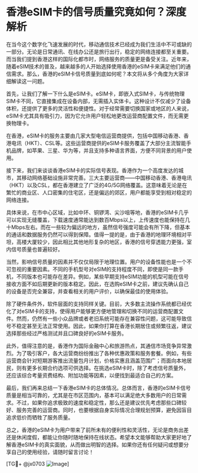 # 香港eSIM卡的信号质量究竟如何？深度解析

在当今这个数字化飞速发展的时代，移动通信技术已经成为我们生活中不可或缺的一部分。无论是日常通讯、在线办公还是旅行出行，稳定的网络连接都至关重要。而当我们提到香港这样的国际化都市时，网络服务的质量更是备受关注。近年来，随着eSIM技术的普及，越来越多的人开始选择使用香港的eSIM卡来满足他们的通信需求。那么，香港的eSIM卡信号质量到底如何呢？本文将从多个角度为大家详细解读这一问题。

首先，让我们了解一下什么是eSIM卡。eSIM卡，即嵌入式SIM卡，与传统物理SIM卡不同，它直接集成在设备内部，无需插入实体卡。这种设计不仅减少了设备体积，还提供了更多的灵活性和便捷性。对于经常需要切换国家或地区的人来说，eSIM卡尤其具有吸引力，因为它允许用户轻松地更改运营商配置文件，而无需更换物理卡。

在香港，eSIM卡的服务主要由几家大型电信运营商提供，包括中国移动香港、香港电讯（HKT）、CSL等。这些运营商提供的eSIM卡服务覆盖了大部分主流智能手机品牌，如苹果、三星、华为等，并且支持多种语言界面，方便不同背景的用户使用。

接下来，我们来谈谈香港eSIM卡的实际信号表现。香港作为一个高度发达的城市，其移动网络基础设施非常完善。三大主要运营商——中国移动香港、香港电讯（HKT）以及CSL，都在香港建立了广泛的4G/5G网络覆盖。这意味着无论是在繁忙的商业区、人口密集的住宅区，还是偏远的郊区，用户都能享受到相对稳定的网络连接。

具体来说，在市中心区域，比如中环、铜锣湾、尖沙咀等地，香港的eSIM卡几乎可以实现无缝覆盖，下载速度通常能达到数百Mbps以上，上传速度也能保持在几十Mbps左右。而在一些较为偏远的地方，虽然信号强度可能会有所下降，但基本的通话和数据服务仍然可以得到保障。值得一提的是，由于香港的地理环境相对平坦，高楼大厦较少，因此相比其他地形复杂的地区，香港的信号穿透能力更强，室内信号质量也普遍较好。

当然，影响信号质量的因素并不仅仅局限于地理位置。用户的设备性能也是一个不可忽视的重要因素。不同的手机型号对eSIM的支持程度不同，即使是同一款手机，不同版本也可能存在差异。例如，某些早期支持eSIM功能的机型可能在信号接收方面不如后期更新的版本稳定。因此，在选购eSIM卡之前，建议先确认自己的设备是否完全兼容，并查看相关的用户评价，以确保最佳的使用体验。

除了硬件条件外，软件层面的支持同样关键。目前，大多数主流操作系统都已经优化了对eSIM卡的支持，使得用户能够更方便地管理和切换不同的运营商配置文件。然而，仍然有一些小众品牌或者老旧系统可能存在兼容性问题，这可能导致信号不稳定甚至无法正常使用。因此，如果你打算在香港长期居住或频繁往返，建议选择那些经过严格测试并且口碑良好的eSIM卡服务。

此外，值得注意的是，香港作为国际金融中心和旅游热点，其通信市场竞争异常激烈。为了吸引客户，各大运营商纷纷推出了各种优惠政策和服务套餐。例如，有些运营商会针对短期游客推出流量包月计划，价格实惠且涵盖范围广；而面向本地居民，则有更多长期合约选项可供选择。在挑选eSIM卡时，除了考虑信号质量外，还应该综合考量资费结构、附加功能等因素，以便找到最适合自己的方案。

最后，我们再来总结一下香港eSIM卡的总体情况。总体而言，香港的eSIM卡信号质量是相当可靠的，尤其是在市区范围内，基本可以满足绝大多数用户的日常需求。不过，如果你追求极致的速度和稳定性，那么还是建议优先考虑那些口碑较好、服务完善的运营商。同时，也要根据自身实际情况合理规划预算，避免因盲目追求低价而牺牲了服务质量。

总之，香港的eSIM卡为用户带来了前所未有的便利性和灵活性，无论是商务出差还是休闲度假，都能让你随时随地保持在线状态。希望本文能够帮助大家更好地了解香港eSIM卡的真实面貌，从而做出明智的选择。如果你还有任何疑问或想要分享自己的使用经验，请随时留言讨论！

[TG💪+ @jx0703 ![Image](https://github.com/user-attachments/assets/dbca1d08-cadb-493c-b0ec-ad6f7a83f270)]